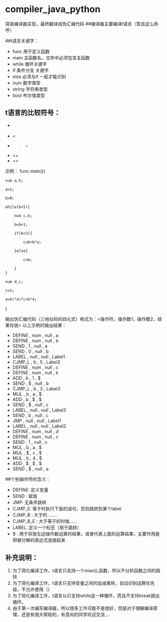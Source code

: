 # compiler_java_python
简易编译器实现，最终翻译成伪汇编代码
##编译器主要编译t语言（暂且这么称呼）

##t语言关键字：
- func  用于定义函数
- main  主函数名，文件中必须包含主函数
- while  循环关键字
- if 条件分支 关键字
- else 必须与if 一起才能识别
- num 数字类型
- string 字符串类型
- bool 布尔值类型

## t语言的比较符号：
- >
- <
- >=
- <=
- ==

示例：
    func  main(){
    
    num a,b;
    
    a=1;
    
    b=0;
    
    while(b<5){
	    
	    num c,k;
	    
	    b=b+1;
	    
	    if(b<3){
		    
		    c=b+b*a;
	    
	    }else{
		  
		    c=b;
	    
	    }
    }
    
    num d,c;
    
    c=1;
    
    a=b\*a\*c+b*4;

  }

输出伪汇编代码（三地址码的四元式）格式为：<操作符，操作数1，操作数2，结果存放>
以上示例的输出结果：
- DEFINE , num , null , a
- DEFINE , num , null , b
- SEND , 1 , null , a
- SEND , 0 , null , b
- LABEL , null , null , Label1
- CJMP_L , b , 5 , Label2
- DEFINE , num , null , c
- DEFINE , num , null , k
- ADD , b , 1 , $
- SEND , $ , null , b
- CJMP_L , b , 3 , Label3
- MUL , b , a , $
- ADD , b , $ , $
- SEND , $ , null , c
- LABEL , null , null , Label3
- SEND , b , null , c
- JMP , null , null , Label1
- LABEL , null , null , Label2
- DEFINE , num , null , d
- DEFINE , num , null , c
- SEND , 1 , null , c
- MUL , b , a , $
- MUL , $ , c , $
- MUL , b , 4 , $
- ADD , $ , $ , $
- SEND , $ , null , a




##个别操作符的含义：
- DEFINE: 定义变量
- SEND : 赋值
- JMP: 无条件跳转
- CJMP_E: 等于时执行下面的语句，否则跳转到某个label
- CJMP_B : 大于时........
- CJMP_B_E : 大于等于的时候...... 
- LABEL: 定义一个标签（用于跳转）
- $ : 用于存放左边操作数运算的结果，或者代表上面的运算结果，主要作用是把被分解的表达式连接起来



## 补充说明：
1. 为了简化编译工作，t语言只支持一个mian(),函数，所以不分析函数之间的跳转
2. 为了简化编译工作，t语言只支持变量之间的加减乘除，自动识别运算优先级，不允许使用（）
3. 为了简化编译工作，t语言以只支持while这一种循环，而且不支持break跳出循环。
4. 由于第一次编写编译器，所以很多工作可能不是很好，但是对于理解编译原理，还是有很大帮助的，有意向的同学欢迎交流....
